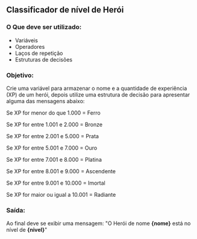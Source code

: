 ## **Classificador de nível de Herói**

### **O Que deve ser utilizado:**

- Variáveis
- Operadores
- Laços de repetição
- Estruturas de decisões

### **Objetivo:**

Crie uma variável para armazenar o nome e a quantidade de experiência (XP) de um herói, depois utilize uma estrutura de decisão para apresentar alguma das mensagens abaixo:

Se XP for menor do que 1.000 = Ferro

Se XP for entre 1.001 e 2.000 = Bronze

Se XP for entre 2.001 e 5.000 = Prata

Se XP for entre 5.001 e 7.000 = Ouro

Se XP for entre 7.001 e 8.000 = Platina

Se XP for entre 8.001 e 9.000 = Ascendente

Se XP for entre 9.001 e 10.000 = Imortal

Se XP for maior ou igual a 10.001 = Radiante

### **Saída:**

Ao final deve se exibir uma mensagem:
"O Herói de nome **{nome}** está no nível de **{nivel}**"

 
